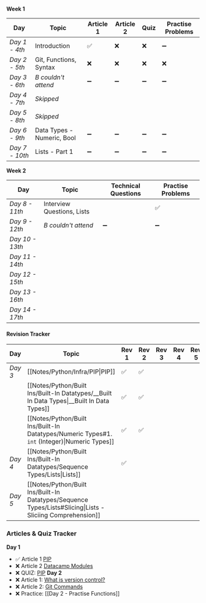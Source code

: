 
**Week 1**

| **Day**        | **Topic**                  | **Article 1** | **Article 2** | **Quiz** | **Practise Problems** |
| -------------- | -------------------------- | ------------- | ------------- | -------- | --------------------- |
| *Day 1 - 4th*  | Introduction               | ✅             | ❌             | ❌        | ➖                     |
| *Day 2 - 5th*  | Git, Functions, Syntax     | ❌             | ❌             | ❌        | ❌                     |
| *Day 3 - 6th*  | *B couldn't attend*          | ➖             | ➖             | ➖        | ➖                     |
| *Day 4 - 7th*  | *Skipped*                    |               |               |          |                       |
| *Day 5 - 8th*  | *Skipped*                    |               |               |          |                       |
| *Day 6 - 9th*  | Data Types - Numeric, Bool | ➖             | ➖             | ➖        | ➖                     |
| *Day 7 - 10th* | Lists - Part 1             | ➖             | ➖             | ➖        | ➖                     |

**Week 2**

| Day             | Topic                      | Technical Questions | Practise Problems |
| --------------- | -------------------------- | ------------------- | ----------------- |
| *Day 8 - 11th*  | Interview Questions, Lists |                     | ✅                 |
| *Day 9 - 12th*  | *B couldn't attend*        | ➖                   | ➖                 |
| *Day 10 - 13th* |                            |                     |                   |
| *Day 11 - 14th* |                            |                     |                   |
| *Day 12 - 15th* |                            |                     |                   |
| *Day 13 - 16th* |                            |                     |                   |
| *Day 14 - 17th* |                            |                     |                   |



#### Revision Tracker

| **Day** | **Topic**                                                                                                  | **Rev 1** | **Rev 2** | **Rev 3** | **Rev 4** | **Rev 5** |
| ------- | ---------------------------------------------------------------------------------------------------------- | --------- | --------- | --------- | --------- | --------- |
| *Day 3* | [[Notes/Python/Infra/PIP\|PIP]]                                                                            | ✅         | ✅         |           |           |           |
|         | [[Notes/Python/Built Ins/Built-In Datatypes/__Built In Data Types\|__Built In Data Types]]                 | ✅         | ✅         |           |           |           |
|         | [[Notes/Python/Built Ins/Built-In Datatypes/Numeric Types#1. `int` (Integer)\|Numeric Types]]              | ✅         | ✅         |           |           |           |
| *Day 4* | [[Notes/Python/Built Ins/Built-In Datatypes/Sequence Types/Lists\|Lists]]                                  | ✅         |           |           |           |           |
| *Day 5* | [[Notes/Python/Built Ins/Built-In Datatypes/Sequence Types/Lists#Slicing\|Lists - Sliciing Comprehension]] |           |           |           |           |           |


### Articles & Quiz Tracker
**Day 1**
- ✅ Article 1 [PIP](https://www.datacamp.com/tutorial/pip-python-package-manager)
- ❌ Article 2 [Datacamp Modules](https://www.datacamp.com/tutorial/modules-in-python)
- ❌ QUIZ: [PIP](https://realpython.com/quizzes/what-is-pip/)
**Day 2**
- ❌ Article 1: [What is version control?](https://learn.microsoft.com/en-gb/training/modules/intro-to-git/1-what-is-vc)
- ❌ Article 2: [Git Commands](https://learn.microsoft.com/en-gb/training/modules/intro-to-git/3-basic-git-commands)
- ❌ Practice: [[Day 2 - Practise Functions]]
